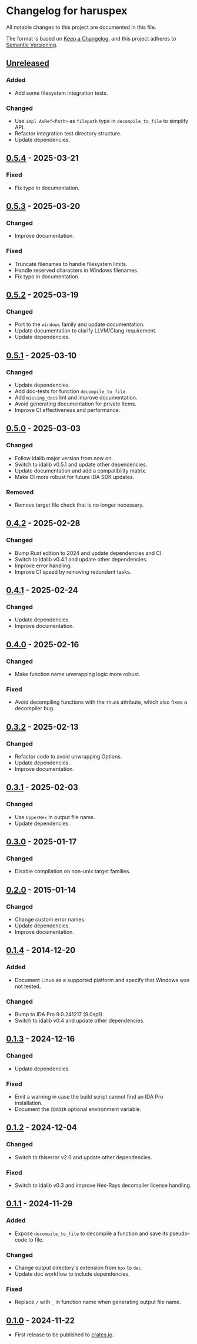 # Changelog for haruspex

All notable changes to this project are documented in this file.

The format is based on [Keep a Changelog](https://keepachangelog.com/en/1.1.0/),
and this project adheres to [Semantic Versioning](https://semver.org/spec/v2.0.0.html).

## [Unreleased]

### Added

* Add some filesystem integration tests.

### Changed

* Use `impl AsRef<Path>` as `filepath` type in `decompile_to_file` to simplify API.
* Refactor integration test directory structure.
* Update dependencies.

## [0.5.4] - 2025-03-21

### Fixed

* Fix typo in documentation.

## [0.5.3] - 2025-03-20

### Changed

* Improve documentation.

### Fixed

* Truncate filenames to handle filesystem limits.
* Handle reserved characters in Windows filenames.
* Fix typo in documentation.

## [0.5.2] - 2025-03-19

### Changed

* Port to the `windows` family and update documentation.
* Update documentation to clarify LLVM/Clang requirement.
* Update dependencies.

## [0.5.1] - 2025-03-10

### Changed

* Update dependencies.
* Add doc-tests for function `decompile_to_file`.
* Add `missing_docs` lint and improve documentation.
* Avoid generating documentation for private items.
* Improve CI effectiveness and performance.

## [0.5.0] - 2025-03-03

### Changed

* Follow idalib major version from now on.
* Switch to idalib v0.5.1 and update other dependencies.
* Update documentation and add a compatibility matrix.
* Make CI more robust for future IDA SDK updates.

### Removed

* Remove target file check that is no longer necessary.

## [0.4.2] - 2025-02-28

### Changed

* Bump Rust edition to 2024 and update dependencies and CI.
* Switch to idalib v0.4.1 and update other dependencies.
* Improve error handling.
* Improve CI speed by removing redundant tasks.

## [0.4.1] - 2025-02-24

### Changed

* Update dependencies.
* Improve documentation.

## [0.4.0] - 2025-02-16

### Changed

* Make function name unwrapping logic more robust.

### Fixed

* Avoid decompiling functions with the `thunk` attribute, which also fixes a decompiler bug.

## [0.3.2] - 2025-02-13

### Changed

* Refactor code to avoid unwrapping Options.
* Update dependencies.
* Improve documentation.

## [0.3.1] - 2025-02-03

### Changed

* Use `UpperHex` in output file name.
* Update dependencies.

## [0.3.0] - 2025-01-17

### Changed

* Disable compilation on non-unix target families.

## [0.2.0] - 2015-01-14

### Changed

* Change custom error names.
* Update dependencies.
* Improve documentation.

## [0.1.4] - 2014-12-20

### Added

* Document Linux as a supported platform and specify that Windows was not tested.

### Changed

* Bump to IDA Pro 9.0.241217 (9.0sp1).
* Switch to idalib v0.4 and update other dependencies.

## [0.1.3] - 2024-12-16

### Changed

* Update dependencies.

### Fixed

* Emit a warning in case the build script cannot find an IDA Pro installation.
* Document the `IDADIR` optional environment variable.

## [0.1.2] - 2024-12-04

### Changed

* Switch to thiserror v2.0 and update other dependencies.

### Fixed

* Switch to idalib v0.3 and improve Hex-Rays decompiler license handling.

## [0.1.1] - 2024-11-29

### Added

* Expose `decompile_to_file` to decompile a function and save its pseudo-code to file.

### Changed

* Change output directory's extension from `hpx` to `dec`.
* Update doc workflow to include dependencies.

### Fixed

* Replace `/` with `_` in function name when generating output file name.

## [0.1.0] - 2024-11-22

* First release to be published to [crates.io](https://crates.io/).

[unreleased]: https://github.com/0xdea/haruspex/compare/v0.5.4...HEAD

[0.5.4]: https://github.com/0xdea/haruspex/compare/v0.5.3...v0.5.4

[0.5.3]: https://github.com/0xdea/haruspex/compare/v0.5.2...v0.5.3

[0.5.2]: https://github.com/0xdea/haruspex/compare/v0.5.1...v0.5.2

[0.5.1]: https://github.com/0xdea/haruspex/compare/v0.5.0...v0.5.1

[0.5.0]: https://github.com/0xdea/haruspex/compare/v0.4.2...v0.5.0

[0.4.2]: https://github.com/0xdea/haruspex/compare/v0.4.1...v0.4.2

[0.4.1]: https://github.com/0xdea/haruspex/compare/v0.4.0...v0.4.1

[0.4.0]: https://github.com/0xdea/haruspex/compare/v0.3.2...v0.4.0

[0.3.2]: https://github.com/0xdea/haruspex/compare/v0.3.1...v0.3.2

[0.3.1]: https://github.com/0xdea/haruspex/compare/v0.3.0...v0.3.1

[0.3.0]: https://github.com/0xdea/haruspex/compare/v0.2.0...v0.3.0

[0.2.0]: https://github.com/0xdea/haruspex/compare/v0.1.4...v0.2.0

[0.1.4]: https://github.com/0xdea/haruspex/compare/v0.1.3...v0.1.4

[0.1.3]: https://github.com/0xdea/haruspex/compare/v0.1.2...v0.1.3

[0.1.2]: https://github.com/0xdea/haruspex/compare/v0.1.1...v0.1.2

[0.1.1]: https://github.com/0xdea/haruspex/compare/v0.1.0...v0.1.1

[0.1.0]: https://github.com/0xdea/haruspex/releases/tag/v0.1.0
